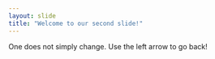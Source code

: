```yaml
---
layout: slide
title: "Welcome to our second slide!"
---
```

One does not simply change.
Use the left arrow to go back!
